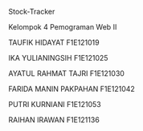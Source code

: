 Stock-Tracker

Kelompok 4 Pemograman Web II

TAUFIK HIDAYAT F1E121019

IKA YULIANINGSIH F1E121025

AYATUL RAHMAT TAJRI F1E121030

FARIDA MANIN PAKPAHAN F1E121042

PUTRI KURNIANI F1E121053

RAIHAN IRAWAN F1E121136